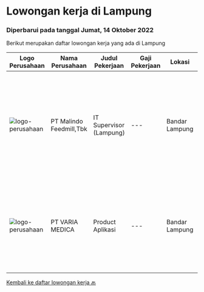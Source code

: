 
  # Lowongan kerja di Lampung

  ### Diperbarui pada tanggal Jumat, 14 Oktober 2022

  Berikut merupakan daftar lowongan kerja yang ada di Lampung

  |Logo Perusahaan | Nama Perusahaan | Judul Pekerjaan | Gaji Pekerjaan | Lokasi | Deskripsi | Tanggal diunggah | Pranala |
  | -------------- | --------------- | --------------- | --------- | --------- | -------------- | ------- | ----------- |
  |![logo-perusahaan](https://image-service-cdn.seek.com.au/650d7bc509cfcffa10f2d72c0ccaa02dc6869cc4/ee4dce1061f3f616224767ad58cb2fc751b8d2dc)|PT Malindo Feedmill,Tbk|IT Supervisor (Lampung)|---|Bandar Lampung|Kualifikasi : S1 jurusan Sistem Informasi / Teknik Informatika Pengalaman minimal 2 tahun pada posisi yang sama Memahami konsep LAN / WAN, SQL Server,...|Minggu, 25 September 2022|https://www.jobstreet.co.id/id/job/it-supervisor-lampung-4035013?token=0~1839effb-2353-4605-8953-451bf544efd1&sectionRank=1&jobId=jobstreet-id-job-4035013|
|![logo-perusahaan](https://image-service-cdn.seek.com.au/b58d7c12acc798c0327b3d41b92a7af008693c76/ee4dce1061f3f616224767ad58cb2fc751b8d2dc)|PT VARIA MEDICA|Product Aplikasi|---|Bandar Lampung|Mengetahui dan menguasai detail produk perusahaan. Bekerjasama dengan tim marketing, teknisi dan pengembangan produk untuk merencanakan metode...|Minggu, 25 September 2022|https://www.jobstreet.co.id/id/job/product-aplikasi-4030457?token=0~1839effb-2353-4605-8953-451bf544efd1&sectionRank=2&jobId=jobstreet-id-job-4030457|


  [Kembali ke daftar lowongan kerja 🔙](../README.md#daftar-lowongan-kerja)
  